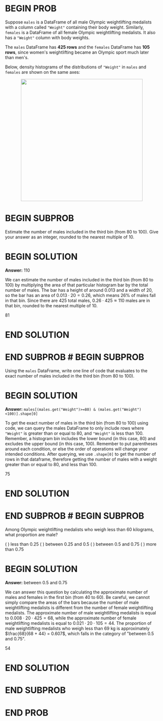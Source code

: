 # BEGIN PROB

Suppose `males` is a DataFrame of all male Olympic weightlifting
medalists with a column called `"Weight"` containing their body weight.
Similarly, `females` is a DataFrame of all female Olympic weightlifting
medalists. It also has a `"Weight"` column with body weights.

The `males` DataFrame has **425 rows** and the `females` DataFrame has
**105 rows**, since women's weightlifting became an Olympic sport much
later than men's.

Below, density histograms of the distributions of `"Weight"` in `males`
and `females` are shown on the same axes:

<center><img src='../assets/images/wi24-final/density_hist.png' width=400></center>

# BEGIN SUBPROB

Estimate the number of males included in the third bin (from $80$ to
$100$). Give your answer as an integer, rounded to the nearest multiple
of $10$.

# BEGIN SOLUTION
**Answer:** 110

We can estimate the number of males included in the third bin (from 80 to 100) by multiplying the area of that particular histogram bar by the total number of males. The bar has a height of around 0.013 and a width of 20, so the bar has an area of $0.013 \cdot 20 = 0.26$, which means 26% of males fall in that bin. Since there are 425 total males, $0.26 \cdot 425 ≈ 110$ males are in that bin, rounded to the nearest multiple of 10. 

<average>81</average>

# END SOLUTION

# END SUBPROB # BEGIN SUBPROB

Using the `males` DataFrame, write one line of code that evaluates to
the exact number of males included in the third bin (from $80$ to
$100$).


# BEGIN SOLUTION
**Answer:** `males[(males.get("Weight")>=80) & (males.get("Weight")<100)].shape[0]`

To get the exact number of males in the third bin (from 80 to 100) using code, we can query the males DataFrame to only include rows where `"Weight"` is greater than or equal to 80, and `"Weight"` is less than 100. Remember, a histogram bin includes the lower bound (in this case, 80) and excludes the upper bound (in this case, 100). Remember to put parentheses around each condition, or else the order of operations will change your intended conditions. After querying, we use `.shape[0]` to get the number of rows in that dataframe, therefore getting the number of males with a weight greater than or equal to 80, and less than 100. 

<average>75</average>


# END SOLUTION

# END SUBPROB # BEGIN SUBPROB

Among Olympic weightlifting medalists who weigh less than
$60$ kilograms, what proportion are male?

( ) less than $0.25$
( ) between $0.25$ and $0.5$
( ) between $0.5$ and $0.75$
( ) more than $0.75$

# BEGIN SOLUTION
**Answer:** between $0.5$ and $0.75$

We can answer this question by calculating the approximate number of males and females in the first bin (from 40 to 60). Be careful, we cannot simply compare the areas of the bars because the number of male weightlifting medalists is different from the number of female weightlifting medalists. The approximate number of male weightlifting medalists is equal to $0.008 \cdot 20 \cdot 425 = 68$, while the approximate number of female weightlifting medalists is equal to $0.021 \cdot 20 \cdot 105 = 44$. The proportion of male weightlifting medalists who weigh less than 69 kg is approximately $\frac{68}{68 + 44} = 0.607$, which falls in the category of "between 0.5 and 0.75".

<average>54</average>

# END SOLUTION

# END SUBPROB

# END PROB